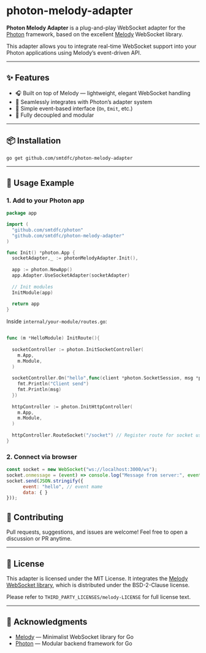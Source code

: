 # photon-melody-adapter

**Photon Melody Adapter** is a plug-and-play WebSocket adapter for the [Photon](https://github.com/smtdfc/photon) framework, based on the excellent [Melody](https://github.com/olahol/melody) WebSocket library.

This adapter allows you to integrate real-time WebSocket support into your Photon applications using Melody’s event-driven API.

---

## ✨ Features

* 🎧 Built on top of Melody — lightweight, elegant WebSocket handling
* 🔌 Seamlessly integrates with Photon’s adapter system
* 🔁 Simple event-based interface (`On`, `Emit`, etc.)
* 🧹 Fully decoupled and modular

---

## 📦 Installation

```bash
go get github.com/smtdfc/photon-melody-adapter
```

---

## 🚀 Usage Example

### 1. Add to your Photon app

```go
package app

import (
  "github.com/smtdfc/photon"
  "github.com/smtdfc/photon-melody-adapter"
)

func Init() *photon.App {
  socketAdapter,_ := photonMelodyAdapter.Init(),
  
  app := photon.NewApp()
  app.Adapter.UseSocketAdapter(socketAdapter)
  
  // Init modules
  InitModule(app)
  
  return app
}

```

Inside `internal/your-module/routes.go`:
```go

func (m *HelloModule) InitRoute(){
  
  socketController := photon.InitSocketController(
    m.App,
    m.Module,
  )
  
  socketController.On("hello",func(client *photon.SocketSession, msg *photon.SocketEventMessage){
    fmt.Println("Client send")
    fmt.Println(msg)
  })
  
  httpController := photon.InitHttpController(
    m.App,
    m.Module,
  )
  
  httpController.RouteSocket("/socket") // Register route for socket use 
}

```

### 2. Connect via browser

```js
const socket = new WebSocket("ws://localhost:3000/ws");
socket.onmessage = (event) => console.log("Message from server:", event.data);
socket.send(JSON.stringify({
      event: "hello", // event mame
      data: { }
}));
```



## 🤝 Contributing

Pull requests, suggestions, and issues are welcome!
Feel free to open a discussion or PR anytime.

---

## 📜 License

This adapter is licensed under the MIT License.
It integrates the [Melody WebSocket library](https://github.com/olahol/melody),
which is distributed under the BSD-2-Clause license.

Please refer to `THIRD_PARTY_LICENSES/melody-LICENSE` for full license text.

---

## 🙏 Acknowledgments

* [Melody](https://github.com/olahol/melody) — Minimalist WebSocket library for Go
* [Photon](https://github.com/smtdfc/photon) — Modular backend framework for Go

